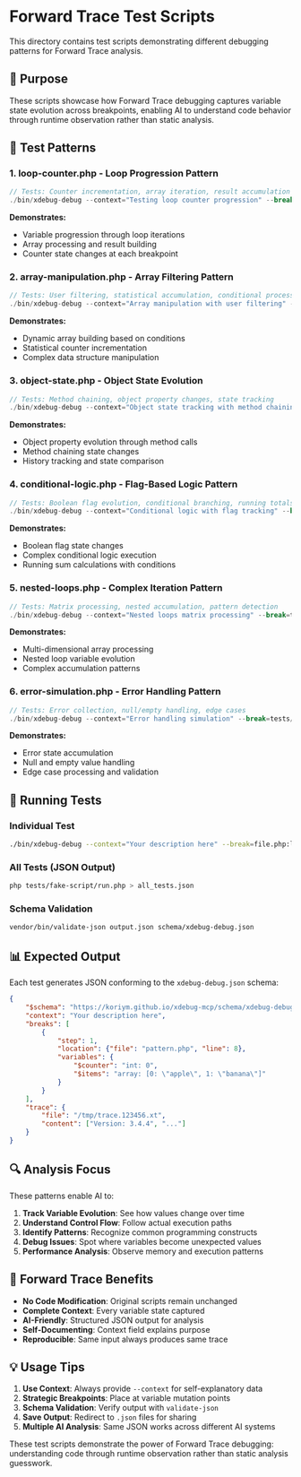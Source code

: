 # Forward Trace Test Scripts

This directory contains test scripts demonstrating different debugging patterns for Forward Trace analysis.

## 🎯 Purpose

These scripts showcase how Forward Trace debugging captures variable state evolution across breakpoints, enabling AI to understand code behavior through runtime observation rather than static analysis.

## 📁 Test Patterns

### 1. **loop-counter.php** - Loop Progression Pattern
```php
// Tests: Counter incrementation, array iteration, result accumulation
./bin/xdebug-debug --context="Testing loop counter progression" --break=tests/fake-script/loop-counter.php:8,13,17,24,29 --exit-on-break -- php tests/fake-script/loop-counter.php
```
**Demonstrates:**
- Variable progression through loop iterations
- Array processing and result building
- Counter state changes at each breakpoint

### 2. **array-manipulation.php** - Array Filtering Pattern
```php
// Tests: User filtering, statistical accumulation, conditional processing
./bin/xdebug-debug --context="Array manipulation with user filtering" --break=tests/fake-script/array-manipulation.php:8,14,18,21,23,29,33 --exit-on-break -- php tests/fake-script/array-manipulation.php
```
**Demonstrates:**
- Dynamic array building based on conditions
- Statistical counter incrementation
- Complex data structure manipulation

### 3. **object-state.php** - Object State Evolution
```php
// Tests: Method chaining, object property changes, state tracking
./bin/xdebug-debug --context="Object state tracking with method chaining" --break=tests/fake-script/object-state.php:12,19,23,32,34,38,40,42 --exit-on-break -- php tests/fake-script/object-state.php
```
**Demonstrates:**
- Object property evolution through method calls
- Method chaining state changes
- History tracking and state comparison

### 4. **conditional-logic.php** - Flag-Based Logic Pattern
```php
// Tests: Boolean flag evolution, conditional branching, running totals
./bin/xdebug-debug --context="Conditional logic with flag tracking" --break=tests/fake-script/conditional-logic.php:8,18,21,24,27,32,37 --exit-on-break -- php tests/fake-script/conditional-logic.php
```
**Demonstrates:**
- Boolean flag state changes
- Complex conditional logic execution
- Running sum calculations with conditions

### 5. **nested-loops.php** - Complex Iteration Pattern
```php
// Tests: Matrix processing, nested accumulation, pattern detection
./bin/xdebug-debug --context="Nested loops matrix processing" --break=tests/fake-script/nested-loops.php:8,17,21,22,25,32,34,39,41 --exit-on-break -- php tests/fake-script/nested-loops.php
```
**Demonstrates:**
- Multi-dimensional array processing
- Nested loop variable evolution
- Complex accumulation patterns

### 6. **error-simulation.php** - Error Handling Pattern
```php
// Tests: Error collection, null/empty handling, edge cases
./bin/xdebug-debug --context="Error handling simulation" --break=tests/fake-script/error-simulation.php:12,15,18,21,25,30,31,36 --exit-on-break -- php tests/fake-script/error-simulation.php
```
**Demonstrates:**
- Error state accumulation
- Null and empty value handling
- Edge case processing and validation

## 🚀 Running Tests

### Individual Test
```bash
./bin/xdebug-debug --context="Your description here" --break=file.php:line1,line2 --exit-on-break -- php tests/fake-script/pattern.php > output.json
```

### All Tests (JSON Output)
```bash
php tests/fake-script/run.php > all_tests.json
```

### Schema Validation
```bash
vendor/bin/validate-json output.json schema/xdebug-debug.json
```

## 📊 Expected Output

Each test generates JSON conforming to the `xdebug-debug.json` schema:

```json
{
    "$schema": "https://koriym.github.io/xdebug-mcp/schema/xdebug-debug.json",
    "context": "Your description here", 
    "breaks": [
        {
            "step": 1,
            "location": {"file": "pattern.php", "line": 8},
            "variables": {
                "$counter": "int: 0",
                "$items": "array: [0: \"apple\", 1: \"banana\"]"
            }
        }
    ],
    "trace": {
        "file": "/tmp/trace.123456.xt",
        "content": ["Version: 3.4.4", "..."]
    }
}
```

## 🔍 Analysis Focus

These patterns enable AI to:

1. **Track Variable Evolution**: See how values change over time
2. **Understand Control Flow**: Follow actual execution paths
3. **Identify Patterns**: Recognize common programming constructs
4. **Debug Issues**: Spot where variables become unexpected values
5. **Performance Analysis**: Observe memory and execution patterns

## 🌟 Forward Trace Benefits

- **No Code Modification**: Original scripts remain unchanged
- **Complete Context**: Every variable state captured
- **AI-Friendly**: Structured JSON output for analysis
- **Self-Documenting**: Context field explains purpose
- **Reproducible**: Same input always produces same trace

## 💡 Usage Tips

1. **Use Context**: Always provide `--context` for self-explanatory data
2. **Strategic Breakpoints**: Place at variable mutation points
3. **Schema Validation**: Verify output with `validate-json`
4. **Save Output**: Redirect to `.json` files for sharing
5. **Multiple AI Analysis**: Same JSON works across different AI systems

These test scripts demonstrate the power of Forward Trace debugging: understanding code through runtime observation rather than static analysis guesswork.